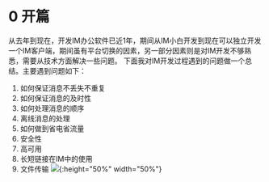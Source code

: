 # 0 开篇
从去年到现在，开发IM办公软件已近1年，期间从IM小白开发到现在可以独立开发一个IM客户端，期间虽有平台切换的因素，另一部分因素则是对IM开发不够熟悉，需要从技术方面解决一些问题。
下面我对IM开发过程遇到的问题做一个总结。主要遇到问题如下：
1.  如何保证消息不丢失不重复
2.  如何保证消息的及时性
3.  如何处理消息的顺序
4.  离线消息的处理
5.  如何做到省电省流量
6.  安全性
7.  高可用
8.  长短链接在IM中的使用
9.  文件传输
![](img/im_problems.png){:height="50%" width="50%"}


